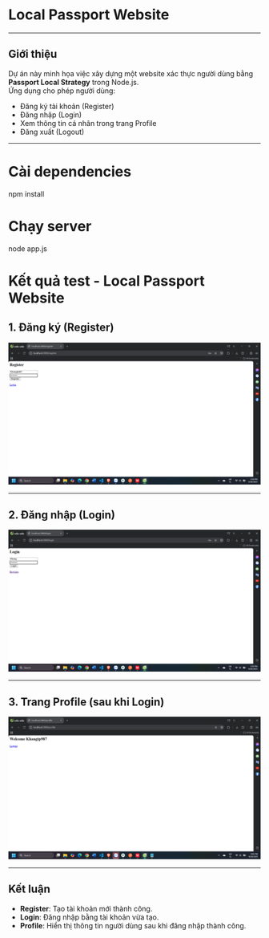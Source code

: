 # Local Passport Website
---

##  Giới thiệu
Dự án này minh họa việc xây dựng một website xác thực người dùng bằng **Passport Local Strategy** trong Node.js.  
Ứng dụng cho phép người dùng:
- Đăng ký tài khoản (Register)
- Đăng nhập (Login)
- Xem thông tin cá nhân trong trang Profile
- Đăng xuất (Logout)

---
# Cài dependencies
npm install

# Chạy server
node app.js

# Kết quả test - Local Passport Website

## 1. Đăng ký (Register)
![Register](ressult_test_img/register.png)

---

## 2. Đăng nhập (Login)
![Login](ressult_test_img/login.png)

---

## 3. Trang Profile (sau khi Login)
![Profile](ressult_test_img/profile_afterLogin.png)

---

##  Kết luận
- **Register**: Tạo tài khoản mới thành công.  
- **Login**: Đăng nhập bằng tài khoản vừa tạo.  
- **Profile**: Hiển thị thông tin người dùng sau khi đăng nhập thành công.  

